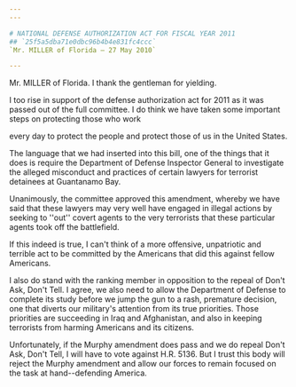 ```yaml
---
---

# NATIONAL DEFENSE AUTHORIZATION ACT FOR FISCAL YEAR 2011
## `25f5a5dba71e0dbc96b4b4e831fc4ccc`
`Mr. MILLER of Florida — 27 May 2010`

---
```



Mr. MILLER of Florida. I thank the gentleman for yielding.

I too rise in support of the defense authorization act for 2011 as it 
was passed out of the full committee. I do think we have taken some 
important steps on protecting those who work


every day to protect the people and protect those of us in the United 
States.

The language that we had inserted into this bill, one of the things 
that it does is require the Department of Defense Inspector General to 
investigate the alleged misconduct and practices of certain lawyers for 
terrorist detainees at Guantanamo Bay.

Unanimously, the committee approved this amendment, whereby we have 
said that these lawyers may very well have engaged in illegal actions 
by seeking to ''out'' covert agents to the very terrorists that these 
particular agents took off the battlefield.

If this indeed is true, I can't think of a more offensive, 
unpatriotic and terrible act to be committed by the Americans that did 
this against fellow Americans.

I also do stand with the ranking member in opposition to the repeal 
of Don't Ask, Don't Tell. I agree, we also need to allow the Department 
of Defense to complete its study before we jump the gun to a rash, 
premature decision, one that diverts our military's attention from its 
true priorities. Those priorities are succeeding in Iraq and 
Afghanistan, and also in keeping terrorists from harming Americans and 
its citizens.

Unfortunately, if the Murphy amendment does pass and we do repeal 
Don't Ask, Don't Tell, I will have to vote against H.R. 5136. But I 
trust this body will reject the Murphy amendment and allow our forces 
to remain focused on the task at hand--defending America.
